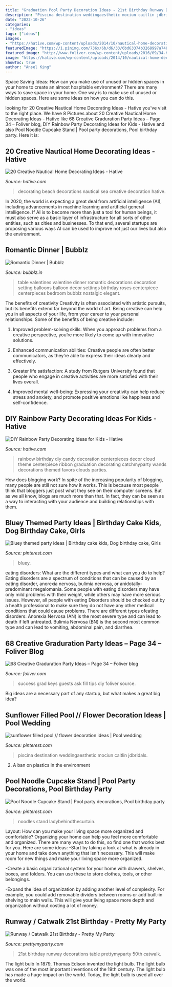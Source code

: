 ```yaml
---
title: "Graduation Pool Party Decoration Ideas ~ 21st Birthday Runway Decorations Table Prettymyparty 50th Catwalk"
description: "Piscina destination weddingaesthetic mociun caitlin jdbridals"
date: "2022-10-26"
categories:
- "ideas"
tags: ["ideas"]
images:
- "https://hative.com/wp-content/uploads/2014/10/nautical-home-decorating-ideas/10-beach-decorations.jpg"
featuredImage: "https://i.pinimg.com/736x/6b/d6/33/6bd63374b3268997a7488ee2f01f0732.jpg"
featured_image: "http://www.foliver.com/wp-content/uploads/2016/09/34-Keys-To-Success-For-Grad-Party-Ask-Guests-To-Fill-Out-Their-Tips-For-Success.jpg"
image: "https://hative.com/wp-content/uploads/2014/10/nautical-home-decorating-ideas/10-beach-decorations.jpg"
ShowToc: true
author: "Ansel King"
---
```



Space Saving Ideas: How can you make use of unused or hidden spaces in your home to create an almost hospitable environment?
There are many ways to save space in your home. One way is to make use of unused or hidden spaces. Here are some ideas on how you can do this.

	

		
looking for 20 Creative Nautical Home Decorating Ideas - Hative you've visit to the right place. We have 8 Pictures about 20 Creative Nautical Home Decorating Ideas - Hative like 68 Creative Graduration Party Ideas – Page 34 – Foliver blog, DIY Rainbow Party Decorating Ideas for Kids - Hative and also Pool Noodle Cupcake Stand | Pool party decorations, Pool birthday party. Here it is:
		
    
## 20 Creative Nautical Home Decorating Ideas - Hative

<img loading=lazy src="https://hative.com/wp-content/uploads/2014/10/nautical-home-decorating-ideas/10-beach-decorations.jpg" onerror="this.onerror=null;this.src='https://tse3.mm.bing.net/th?id=OIP.aH5NaLeap4Qv18Z_z-JaXQHaIK&amp;pid=15.1';" alt="20 Creative Nautical Home Decorating Ideas - Hative">

_Source: hative.com_

>decorating beach decorations nautical sea creative decoration hative. 

	

In 2020, the world is expecting a great deal from artificial intelligence (AI), including advancements in machine learning and artificial general intelligence. If AI is to become more than just a tool for human beings, it must also serve as a basic layer of infrastructure for all sorts of other entities, such as cities and businesses. To that end, several startups are proposing various ways AI can be used to improve not just our lives but also the environment.

    
## Romantic Dinner | Bubblz

<img loading=lazy src="http://bubblz.in/wp-content/uploads/2016/12/table-decoration-ideas-valentines-day-dinner-red-roses-balloons-table-setting.jpg" onerror="this.onerror=null;this.src='https://tse2.mm.bing.net/th?id=OIP.txuW7r2AhukZnhpn-2i4PwHaLG&amp;pid=15.1';" alt="Romantic Dinner | Bubblz">

_Source: bubblz.in_

>table valentines valentine dinner romantic decorations decoration setting balloons balloon decor settings birthday roses centerpiece centerpieces bedroom bubblz nostalgic elegant. 

	

The benefits of creativity
Creativity is often associated with artistic pursuits, but its benefits extend far beyond the world of art. Being creative can help you in all aspects of your life, from your career to your personal relationships.
Some of the benefits of being creative include:

1. Improved problem-solving skills: When you approach problems from a creative perspective, you’re more likely to come up with innovative solutions.

2. Enhanced communication abilities: Creative people are often better communicators, as they’re able to express their ideas clearly and effectively.

3. Greater life satisfaction: A study from Rutgers University found that people who engage in creative activities are more satisfied with their lives overall.

4. Improved mental well-being: Expressing your creativity can help reduce stress and anxiety, and promote positive emotions like happiness and self-confidence.

    
## DIY Rainbow Party Decorating Ideas For Kids - Hative

<img loading=lazy src="https://hative.com/wp-content/uploads/2014/11/diy-rainbow-party-decorating-ideas/4-candy-decoration.jpg" onerror="this.onerror=null;this.src='https://tse3.mm.bing.net/th?id=OIP.GfTxgQhCKywEmuWykiSTCAHaLG&amp;pid=15.1';" alt="DIY Rainbow Party Decorating Ideas for Kids - Hative">

_Source: hative.com_

>rainbow birthday diy candy decoration centerpieces decor cloud theme centerpiece ribbon graduation decorating catchmyparty wands decorations themed favors clouds parties. 

	

How does blogging work?
In spite of the increasing popularity of blogging, many people are still not sure how it works. This is because most people think that bloggers just post what they see on their computer screens. But as we all know, blogs are much more than that. In fact, they can be seen as a way to interacting with your audience and building relationships with them.

    
## Bluey Themed Party Ideas | Birthday Cake Kids, Dog Birthday Cake, Girls

<img loading=lazy src="https://i.pinimg.com/736x/75/60/12/7560126a01e5345ca95901763c5a588f.jpg" onerror="this.onerror=null;this.src='https://tse3.mm.bing.net/th?id=OIP.I8jlefR4V1MmXbgGY0sLCwHaJ3&amp;pid=15.1';" alt="Bluey themed party ideas | Birthday cake kids, Dog birthday cake, Girls">

_Source: pinterest.com_

>bluey. 

	

eating disorders: What are the different types and what can you do to help?
Eating disorders are a spectrum of conditions that can be caused by an eating disorder, anorexia nervosa, bulimia nervosa, or anidotally-predominant megalomania. Some people with eating disorders may have only mild problems with their weight, while others may have more serious issues. However, all people with eating Disorders should be checked out by a health professional to make sure they do not have any other medical conditions that could cause problems. 
There are different types ofeating disorders: Anorexia Nervosa (AN) is the most severe type and can lead to death if left untreated. Bulimia Nervosa (BN) is the second most common type and can lead to vomiting, abdominal pain, and diarrhea.

    
## 68 Creative Graduration Party Ideas – Page 34 – Foliver Blog

<img loading=lazy src="http://www.foliver.com/wp-content/uploads/2016/09/34-Keys-To-Success-For-Grad-Party-Ask-Guests-To-Fill-Out-Their-Tips-For-Success.jpg" onerror="this.onerror=null;this.src='https://tse2.mm.bing.net/th?id=OIP.jgmsFo1K1j2lAKr_Efd0YQHaLH&amp;pid=15.1';" alt="68 Creative Graduration Party Ideas – Page 34 – Foliver blog">

_Source: foliver.com_

>success grad keys guests ask fill tips diy foliver source. 

	

Big ideas are a necessary part of any startup, but what makes a great big idea? 

    
## Sunflower Filled Pool // Flower Decoration Ideas | Pool Wedding

<img loading=lazy src="https://i.pinimg.com/736x/07/ed/cc/07edcc4dc26b967f00a04b32fd561156.jpg" onerror="this.onerror=null;this.src='https://tse2.mm.bing.net/th?id=OIP.AyT2x3cATv0YPQY8ZIwpewHaLH&amp;pid=15.1';" alt="sunflower filled pool // flower decoration ideas | Pool wedding">

_Source: pinterest.com_

>piscina destination weddingaesthetic mociun caitlin jdbridals. 

	

2. A ban on plastics in the environment 

    
## Pool Noodle Cupcake Stand | Pool Party Decorations, Pool Birthday Party

<img loading=lazy src="https://i.pinimg.com/736x/6b/d6/33/6bd63374b3268997a7488ee2f01f0732.jpg" onerror="this.onerror=null;this.src='https://tse1.mm.bing.net/th?id=OIP.I4URRXWMs9cjXWGLS2tKrgHaLH&amp;pid=15.1';" alt="Pool Noodle Cupcake Stand | Pool party decorations, Pool birthday party">

_Source: pinterest.com_

>noodles stand ladybehindthecurtain. 

	

Layout: How can you make your living space more organized and comfortable?
Organizing your home can help you feel more comfortable and organized. There are many ways to do this, so find one that works best for you. Here are some ideas:
-Start by taking a look at what is already in your home and take down anything that isn't necessary. This will make room for new things and make your living space more organized.

-Create a basic organizational system for your home with drawers, shelves, boxes, and folders. You can use these to store clothes, tools, or other belongings.

-Expand the idea of organization by adding another level of complexity. For example, you could add removable dividers between rooms or add built-in shelving to main walls. This will give your living space more depth and organization without costing a lot of money.

    
## Runway / Catwalk 21st Birthday - Pretty My Party

<img loading=lazy src="https://www.prettymyparty.com/wp-content/uploads/2012/05/catwwalkfeature.jpg" onerror="this.onerror=null;this.src='https://tse4.mm.bing.net/th?id=OIP.hhdpwJcXAFKLSttn_y8noAHaD9&amp;pid=15.1';" alt="Runway / Catwalk 21st Birthday - Pretty My Party">

_Source: prettymyparty.com_

>21st birthday runway decorations table prettymyparty 50th catwalk. 

	

The light bulb
In 1879, Thomas Edison invented the light bulb. The light bulb was one of the most important inventions of the 19th century. The light bulb has made a huge impact on the world. Today, the light bulb is used all over the world.

